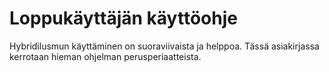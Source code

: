 # Loppukäyttäjän käyttöohje

Hybridilusmun käyttäminen on suoraviivaista ja helppoa. Tässä asiakirjassa
kerrotaan hieman ohjelman perusperiaatteista.
